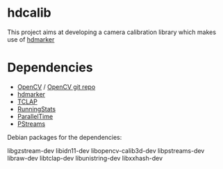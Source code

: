 # hdcalib

This project aims at developing a camera calibration library which makes use of [hdmarker](https://github.com/hendrikschilling/hdmarker)

# Dependencies

- [OpenCV](https://opencv.org/) / [OpenCV git repo](https://github.com/opencv/opencv)
- [hdmarker](https://github.com/hendrikschilling/hdmarker)
- [TCLAP](http://tclap.sourceforge.net/)
- [RunningStats](https://github.com/abrock/RunningStats)
- [ParallelTime](https://github.com/abrock/paralleltime)
- [PStreams](http://pstreams.sourceforge.net/)

Debian packages for the dependencies:

libgzstream-dev
libidn11-dev
libopencv-calib3d-dev
libpstreams-dev
libraw-dev
libtclap-dev
libunistring-dev
libxxhash-dev

